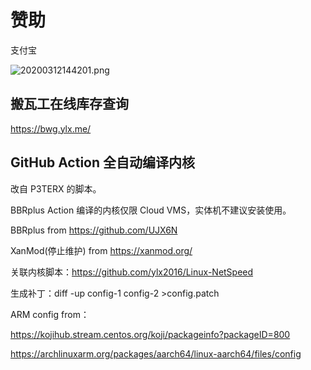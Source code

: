 # 赞助

支付宝

![20200312144201.png](https://vip1.loli.io/2020/03/12/7IJvKaTcrLBDbtz.png)

## 搬瓦工在线库存查询
https://bwg.ylx.me/

## GitHub Action 全自动编译内核

改自 P3TERX 的脚本。

BBRplus Action 编译的内核仅限 Cloud VMS，实体机不建议安装使用。

BBRplus from https://github.com/UJX6N

XanMod(停止维护) from https://xanmod.org/  

关联内核脚本：https://github.com/ylx2016/Linux-NetSpeed

生成补丁：diff -up config-1 config-2 >config.patch

ARM config from：

https://kojihub.stream.centos.org/koji/packageinfo?packageID=800

https://archlinuxarm.org/packages/aarch64/linux-aarch64/files/config
